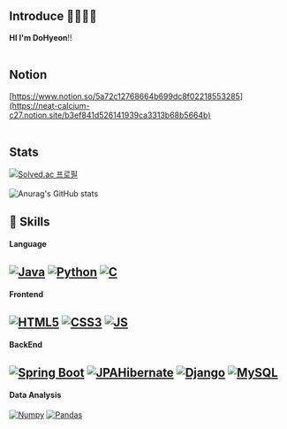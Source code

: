 ## Introduce 👋👋👋👋
**HI I'm DoHyeon**!!
<br><br>

## Notion
[https://www.notion.so/5a72c12768664b699dc8f02218553285](https://neat-calcium-c27.notion.site/b3ef841d526141939ca3313b68b5664b)
<br><br>

## Stats 
[![Solved.ac 프로필](http://mazassumnida.wtf/api/v2/generate_badge?boj=tobikwon0425)](https://solved.ac/tobikwon0425)
<br><br>
![Anurag's GitHub stats](https://github-readme-stats.vercel.app/api?username=TobeyKwon&theme=react&show_icons=true)
## 💪 Skills
#### Language
[![Java](https://img.shields.io/badge/Java-007396?style=flat-square&logo=Java&logoColor=black)](github.com/TobeyKwon)
[![Python](https://img.shields.io/badge/Python-3776AB?style=flat-square&logo=Python&logoColor=black)](github.com/TobeyKwon)
[![C](https://img.shields.io/badge/C-A8B9CC?style=flat-square&logo=C&logoColor=black)](github.com/TobeyKwon)
---
#### Frontend
[![HTML5](https://img.shields.io/badge/HTML5-E34F26?style=flat-square&logo=HTML5&logoColor=black)](github.com/TobeyKwon)
[![CSS3](https://img.shields.io/badge/CSS3-1572B6?style=flat-square&logo=CSS3&logoColor=black)](github.com/TobeyKwon)
[![JS](https://img.shields.io/badge/JavaScript-F7DF1E?style=flat-square&logo=JavaScript&logoColor=black)](github.com/TobeyKwon)
---
#### BackEnd
[![Spring Boot](https://img.shields.io/badge/SpringBoot-6DB33F?style=flat-square&logo=SpringBoot&logoColor=black)](github.com/TobeyKwon)
[![JPAHibernate](https://img.shields.io/badge/Hibernate-59666C?style=flat-square&logo=Hibernate&logoColor=black)](github.com/TobeyKwon)
[![Django](https://img.shields.io/badge/Django-092E20?style=flat-square&logo=Django&logoColor=black)](github.com/TobeyKwon)
[![MySQL](https://img.shields.io/badge/MySQL-4479A1?style=flat-square&logo=MySQL&logoColor=black)](github.com/TobeyKwon)
---
#### Data Analysis
[![Numpy](https://img.shields.io/badge/Numpy-013243?style=flat-square&logo=Numpy&logoColor=black)](github.com/TobeyKwon)
[![Pandas](https://img.shields.io/badge/Pandas-150458?style=flat-square&logo=Pandas&logoColor=black)](github.com/TobeyKwon)
